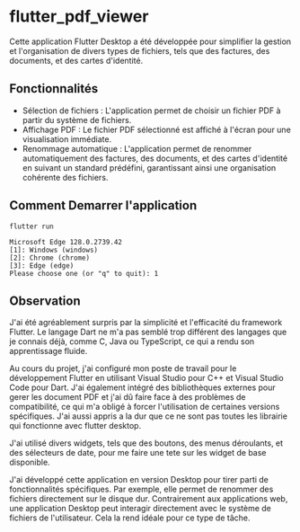 # flutter_pdf_viewer

Cette application Flutter Desktop a été développée pour simplifier la gestion et l'organisation de divers types de fichiers, tels que des factures, des documents, et des cartes d'identité.

## Fonctionnalités
- Sélection de fichiers : L'application permet de choisir un fichier PDF à partir du système de fichiers.
- Affichage PDF : Le fichier PDF sélectionné est affiché à l'écran pour une visualisation immédiate.
- Renommage automatique : L'application permet de renommer automatiquement des factures, des documents, et des cartes d'identité en suivant un standard prédéfini, garantissant ainsi une organisation cohérente des fichiers.

## Comment Demarrer l'application
```
flutter run
```
```
Microsoft Edge 128.0.2739.42
[1]: Windows (windows)
[2]: Chrome (chrome)
[3]: Edge (edge)
Please choose one (or "q" to quit): 1
```
## Observation
J'ai été agréablement surpris par la simplicité et l'efficacité du framework Flutter. Le langage Dart ne m'a pas semblé trop différent des langages que je connais déjà, comme C, Java ou TypeScript, ce qui a rendu son apprentissage fluide.

Au cours du projet, j'ai configuré mon poste de travail pour le développement Flutter en utilisant Visual Studio pour C++ et Visual Studio Code pour Dart. J'ai également intégré des bibliothèques externes pour gerer les document PDF et j'ai dû faire face à des problèmes de compatibilité, ce qui m'a obligé à forcer l'utilisation de certaines versions spécifiques. J'ai aussi appris a la dur que ce ne sont pas toutes les librairie qui fonctionne avec flutter desktop. 

J'ai utilisé divers widgets, tels que des boutons, des menus déroulants, et des sélecteurs de date, pour me faire une tete sur les widget de base disponible. 

J'ai développé cette application en version Desktop pour tirer parti de fonctionnalités spécifiques. Par exemple, elle permet de renommer des fichiers directement sur le disque dur. Contrairement aux applications web, une application Desktop peut interagir directement avec le système de fichiers de l'utilisateur. Cela la rend idéale pour ce type de tâche.